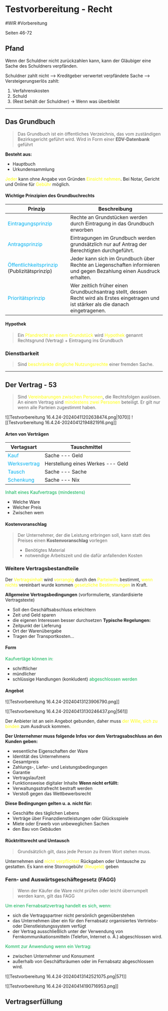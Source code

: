 # Testvorbereitung - Recht
#WIR #Vorbereitung 

Seiten 46-72

## Pfand

Wenn der Schuldner nicht zurückzahlen kann, kann der Gläubiger eine Sache des Schuldners verpfänden.

Schuldner zahlt nicht --> Kreditgeber verwertet verpfändete Sache --> Versteigerungserlös zahlt:
1. Verfahrenskosten
2. Schuld
3. (Rest behält der Schuldner) -> Wenn was überbleibt

****
## Das Grundbuch

> Das Grundbuch ist ein öffentliches Verzeichnis, das vom zuständigen Bezirksgericht geführt wird.
> Wird in Form einer **EDV-Datenbank** geführt

**Besteht aus:**
- Hauptbuch
- Urkundensammlung

<span style="color:#ffff00">Jeder</span> kann ohne Angabe von Gründen <span style="color:#ffff00">Einsicht nehmen</span>. Bei Notar, Gericht und Online für <span style="color:#ffff00">Gebühr</span> möglich.

#### Wichtige Prinzipien des Grundbuchrechts

| **Prinzip**                                                                    | **Beschreibung**                                                                                                                          |
| ------------------------------------------------------------------------------ | ----------------------------------------------------------------------------------------------------------------------------------------- |
| <span style="color:#00b0f0">Eintragungsprinzip</span>                          | Rechte an Grundstücken werden durch Eintragung in das Grundbuch erworben                                                                  |
| <span style="color:#00b0f0">Antragsprinzip</span>                              | Eintragungen im Grundbuch werden grundsätzlich nur auf Antrag der Berechtigten durchgeführt.                                              |
| <span style="color:#00b0f0">Öffentlichkeitsprinzip</span> (Publizitätsprinzip) | Jeder kann sich im Grundbuch über Rechte an Liegenschaften informieren und gegen Bezahlung einen Ausdruck erhalten.                       |
| <span style="color:#00b0f0">Prioritätsprinzip</span>                           | Wer zeitlich früher einen Grundbuchsantrag stellt, dessen Recht wird als Erstes eingetragen und ist stärker als die danach eingetragenen. |

#### Hypothek

>Ein <span style="color:#ffff00">Pfandrecht an einem Grundstück</span> wird <span style="color:#ffff00">Hypothek</span> genannt
>Rechtsgrund (Vertrag) + Eintragung ins Grundbuch

### Dienstbarkeit

>Sind <span style="color:#ffff00">beschränkte dingliche Nutzungsrechte</span> einer fremden Sache.

****
## Der Vertrag - 53

>Sind <span style="color:#ffff00">Vereinbarungen zwischen Personen</span>, die Rechtsfolgen auslösen. An einem Vertrag sind <span style="color:#ffff00">mindestens zwei Personen</span> beteiligt. 
>Er gilt nur wenn alle Parteien zugestimmt haben.

![[Testvorbereitung 16.4.24-20240411202638474.png|1070]] 
![[Testvorbereitung 16.4.24-20240412194821916.png]]



#### Arten von Verträgen

| **Vertagsart**                                                              | **Tauschmittel**                  |
| --------------------------------------------------------------------------- | --------------------------------- |
| <span style="color:#00b0f0">Kauf</span> <span style="color:#00b0f0"></span> | Sache --- Geld                    |
| <span style="color:#00b0f0">Werksvertrag</span>                             | Herstellung eines Werkes --- Geld |
| <span style="color:#00b0f0">Tausch</span>                                   | Sache --- Sache                   |
| <span style="color:#00b0f0">Schenkung</span>                                | Sache --- Nix                     |
<span style="color:#00b050">Inhalt eines Kaufvertrags (mindestens)</span>
- Welche Ware
- Welcher Preis
- Zwischen wem

#### Kostenvoranschlag

>Der Unternehmer, der die Leistung erbringen soll, kann statt des Preises einen **Kostenvoranschlag** vorlegen
>
>- Benötigtes Material
>- notwendige Arbeitszeit und die dafür anfallenden Kosten


### Weitere Vertragsbestandteile

Der <span style="color:#ffff00">Vertragsinhalt</span> wird <span style="color:#ffff00">vorrangig</span> durch den<span style="color:#ffff00"> Parteiwille</span> bestimmt, <span style="color:#ffff00">wenn nichts</span> vereinbart wurde kommen <span style="color:#ffff00">gesetzliche Bestimmungen</span> in Kraft.

**Allgemeine Vertragsbedingungen** (vorformulierte, standardisierte Vertragstexte)
- Soll den Geschäftsabschluss erleichtern
- Zeit und Geld sparen
- die eigenen Interessen besser durchsetzen
**Typische Regelungen:**
- Zeitpunkt der Lieferung
- Ort der Warenübergabe
- Tragen der Transportkosten...

#### Form

<span style="color:#00b050">Kaufvertäge können in:</span>
- schriftlicher
- mündlicher
- schlüssige Handlungen (konkludent)
<span style="color:#00b050">abgeschlossen werden</span>

#### Angebot

![[Testvorbereitung 16.4.24-20240413123906790.png]]

![[Testvorbereitung 16.4.24-20240413130246437.png|561]]

Der Anbieter ist an sein Angebot gebunden, daher muss <span style="color:#ffff00">der Wille, sich zu binden</span> zum Ausdruck kommen.


**Der Unternehmer muss folgende Infos vor dem Vertragsabschluss an den Kunden geben:**
- wesentliche Eigenschaften der Ware
- Identität des Unternehmens
- Gesamtpreis
- Zahlungs-, Liefer- und Leistungsbedingungen
- Garantie
- Vertragslaufzeit
- Funktionsweise digitaler Inhalte
**Wenn nicht erfüllt:**
- Verwaltungsstrafrecht bestraft werden
- Verstoß gegen das Wettbewerbsrecht

**Diese Bedingungen gelten u. a. nicht für:**
- Geschäfte des täglichen Lebens
- Verträge über Finanzdienstleistungen oder Glücksspiele
- Miete oder Erwerb von unbeweglichen Sachen
- den Bau von Gebäuden


#### Rücktrittsrecht und Umtausch

>Grundsätzlich gilt, dass jede Person zu ihrem Wort stehen muss.

Unternehmen sind <span style="color:#ffff00">nicht verpflichtet</span> Rückgaben oder Umtausche zu gestatten. Es kann eine Stornogebühr <span style="color:#ffff00">(Reugeld)</span> geben


### Fern- und Auswärtsgeschäftegesetz (FAGG)

>Wenn der Käufer die Ware nicht prüfen oder leicht überrumpelt werden kann, gilt das FAGG


<span style="color:#00b050">Um einen Fernabsatzvertrag handelt es sich, wenn:</span>
- sich die Vertragspartner nicht persönlich gegenüberstehen
- das Unternehmen über ein für den Fernabsatz organisiertes Vertriebs- oder Dienstleistungssystem verfügt
- der Vertrag ausschließlich unter der Verwendung von Fernkommunikationsmitteln (Telefon, Internet o. Ä.) abgeschlossen wird.


<span style="color:#00b050">Kommt zur Anwendung wenn ein Vertrag:</span>
- zwischen Unternehmer und Konsument
- außerhalb von Geschäftsräumen oder im Fernabsatz abgeschlossen wird.

![[Testvorbereitung 16.4.24-20240413142521075.png|571]]

![[Testvorbereitung 16.4.24-20240414190716953.png]]
## Vertragserfüllung


